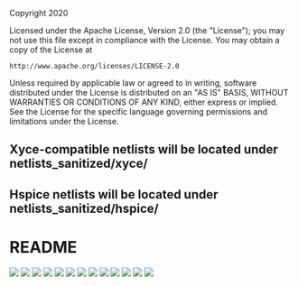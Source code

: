 Copyright 2020

Licensed under the Apache License, Version 2.0 (the "License");
you may not use this file except in compliance with the License.
You may obtain a copy of the License at

    http://www.apache.org/licenses/LICENSE-2.0

Unless required by applicable law or agreed to in writing, software
distributed under the License is distributed on an "AS IS" BASIS,
WITHOUT WARRANTIES OR CONDITIONS OF ANY KIND, either express or implied.
See the License for the specific language governing permissions and
limitations under the License.

## Xyce-compatible netlists will be located under netlists_sanitized/xyce/
## Hspice netlists will be located under netlists_sanitized/hspice/

# README
<img src="documentation/images/Clock_Divider_Documentation_Soumya_Page_01.png">
<img src="documentation/images/Clock_Divider_Documentation_Soumya_Page_02.png">
<img src="documentation/images/Clock_Divider_Documentation_Soumya_Page_03.png">
<img src="documentation/images/Clock_Divider_Documentation_Soumya_Page_04.png">
<img src="documentation/images/Clock_Divider_Documentation_Soumya_Page_05.png">
<img src="documentation/images/Clock_Divider_Documentation_Soumya_Page_06.png">
<img src="documentation/images/Clock_Divider_Documentation_Soumya_Page_07.png">
<img src="documentation/images/Clock_Divider_Documentation_Soumya_Page_08.png">
<img src="documentation/images/Clock_Divider_Documentation_Soumya_Page_09.png">
<img src="documentation/images/Clock_Divider_Documentation_Soumya_Page_10.png">
<img src="documentation/images/Clock_Divider_Documentation_Soumya_Page_11.png">
<img src="documentation/images/Clock_Divider_Documentation_Soumya_Page_12.png">
<img src="documentation/images/Clock_Divider_Documentation_Soumya_Page_13.png">
